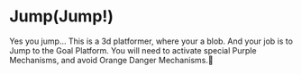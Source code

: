# Jump(Jump!)

Yes you jump... This is a 3d platformer, where your a blob. And your job is to Jump to the Goal Platform. You will need to activate special Purple Mechanisms, and avoid Orange Danger Mechanisms.

